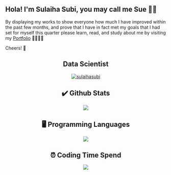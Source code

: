 ## Hola! I'm Sulaiha Subi, you may call me Sue 👋🏻
By displaying my works to show everyone how much I have improved within the past few months, and prove that I have in fact met my goals that I had set for myself this quarter please learn, read, and study about me by visiting my <a href="https://sulaihasubi.github.io">Portfolio</a> 👩🏻‍💻✨

Cheers! 🥂

<h2 align="center">Data Scientist</h2>

<p align="center">
  <a href="https://github.com/ryo-ma/github-profile-trophy"><img src="https://github-profile-trophy.vercel.app/?username=sulaihasubi&theme=gruvbox&margin-w=15&&title=MultiLanguage,Organizations,Commit,Followers,Repositories," alt="sulaihasubi" /></a>
</p>

<!--
**sulaihasubi/sulaihasubi** is a ✨ _special_ ✨ repository because its `README.md` (this file) appears on your GitHub profile.
-->
<h2 align="center">✔️ Github Stats</h2>
<p align="center">
  <img src="https://github-readme-stats.vercel.app/api?username=sulaihasubi&show_icons=true&include_all_commits">
</p>

<h2 align="center">🖥️ Programming Languages</h2>
<p align="center">
  <img src="https://github-readme-stats.vercel.app/api/top-langs/?username=sulaihasubi&layout=compact&langs_count=10&card_width=445">
</p>

<h2 align="center">⏰ Coding Time Spend</h2>
<p align="center">
  <img src="https://github-readme-stats.vercel.app/api/wakatime?username=sulaihasubi&layout=compact&langs_count=10&?style=flat-square">
</p>

<!--  This is stat one by one -->
<!-- ![Sulaiha Subi's GitHub stats](https://github-readme-stats.vercel.app/api?username=sulaihasubi&show_icons=true&include_all_commits)



[![Top Langs](https://github-readme-stats.vercel.app/api/top-langs/?username=sulaihasubi&layout=compact&langs_count=10&card_width=445)](https://github.com/sulaihasubi/github-readme-stats)


[![Sulaiha Subi's wakatime stats](https://github-readme-stats.vercel.app/api/wakatime?username=willianrod&layout=compact&langs_count=10&?style=flat-square)](https://github.com/anuraghazra/github-readme-stats) -->
<!--  This is stat one by one -->




<!--  Side by Side Setting -->
<!-- <a href="https://github-readme-stats.vercel.app/api?username=sulaihasubi&show_icons=true&include_all_commits">
  <img align="center" src="https://github-readme-stats.vercel.app/api?username=sulaihasubi&show_icons=true&include_all_commits" />
</a>
<a href="https://github.com/sulaihasubi/github-readme-stats">
  <img align="center" src="https://github-readme-stats.vercel.app/api/top-langs/?username=sulaihasubi&layout=compact&langs_count=9&card_width=400"/>
</a>
 -->
<!--  Side by Side Setting -->
